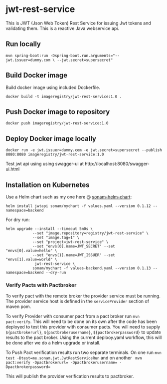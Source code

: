 # jwt-rest-service

This is JWT (Json Web Token) Rest Service for issuing Jwt tokens and validating them. 
This is a reactive Java webservice api.


## Run locally

`mvn spring-boot:run -Dspring-boot.run.arguments="--jwt.issuer=dummy.com \
 --jwt.secret=supersecret"`
 
 
## Build Docker image

Build docker image using included Dockerfile.


`docker build -t imageregistry/jwt-rest-service:1.0 .` 

## Push Docker image to repository

`docker push imageregistry/jwt-rest-service:1.0`

## Deploy Docker image locally

`docker run -e jwt.issuer=dummy.com -e jwt.secret=supersecret
 --publish 8080:8080 imageregistry/jwt-rest-service:1.0`

Test jwt api using using swagger-ui at http://localhost:8080/swagger-ui.html

## Installation on Kubernetes
Use a Helm chart such as my one here @ [sonam-helm-chart](https://github.com/sonamsamdupkhangsar/sonam-helm-chart):

```helm install jwtapi sonam/mychart -f values.yaml --version 0.1.12 --namespace=backend```

For dry run:
```
helm upgrade --install --timeout 5m0s \
            --set "image.repository=registry/jwt-rest-service" \
            --set "image.tag=1" \
            --set "project=jwt-rest-service" \
            --set "envs[0].name=JWT_SECRET" --set "envs[0].value=hello" \
            --set "envs[1].name=JWT_ISSUER" --set "envs[1].value=world" \
             jwt-rest-service \
            sonam/mychart -f values-backend.yaml --version 0.1.13 --namespace=backend --dry-run
```

### Verify Pacts with Pactbroker
To verify pact with the remote broker the provider service must be running.  The provider
service host is defined in the `serviceProvider` section of maven pom.

To verify Provider with consumer pact from a pact broker run `mvn pact:verify`.
This will need to be done on its own after the code has been deployed to test this
provider with consumer pacts.  You will need to supply
`${pactbrokerurl}`, `${pactbrokerusername}`, `${pactbrokerpassword}` to update results
to the pact broker.
Using the current deplooy.yaml workflow, this will be done after we do a helm upgrade or install. 


To Push Pact verification results run two separate terminals.
On one run `mvn test -Dtest=me.sonam.jwt.JwtRestServiceRun`
and on another ` mvn pact:verify -Dpactbrokerurl= -Dpactbrokerusername= -Dpactbrokerpassword=`

This will publish the provider verification results to pactbroker.

